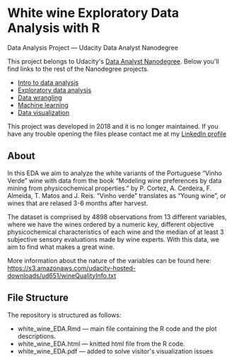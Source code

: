 # White wine Exploratory Data Analysis with R
Data Analysis Project — Udacity Data Analyst Nanodegree

This project belongs to Udacity's [Data Analyst Nanodegree](https://eu.udacity.com/course/data-analyst-nanodegree--nd002). Below you'll find links to the rest of the Nanodegree projects. 

* [Intro to data analysis](https://github.com/AdrianVeraRos/Python-Medical-appointments-EDA)
* [Exploratory data analysis](https://github.com/AdrianVeraRos/R-White-wine-EDA)
* [Data wrangling](https://github.com/AdrianVeraRos/OpenStreetMap-Peru-Lima)
* [Machine learning](https://github.com/AdrianVeraRos/Enron-Fraud-Identification)
* [Data visualization](https://public.tableau.com/profile/adrian.vera.ros#!/vizhome/Flightdelaycausesfinal/Story1)

This project was developed in 2018 and it is no longer maintained. If you have any trouble opening the files please contact me at my [LinkedIn profile](https://www.linkedin.com/in/adrianveraros/) 


## About
In this EDA we aim to analyze the white variants of the Portuguese “Vinho Verde” wine with data from the book “Modeling wine preferences by data mining from physicochemical properties.” by P. Cortez, A. Cerdeira, F. Almeida, T. Matos and J. Reis.
“Vinho verde” translates as “Young wine”, or wines that are relased 3-6 months after harvest.

The dataset is comprised by 4898 observations from 13 different variables, where we have the wines ordered by a numeric key, different objective physicochemical characteristics of each wine and the median of at least 3 subjective sensory evaluations made by wine experts. With this data, we aim to find what makes a great wine. 

More information about the nature of the variables can be found here: https://s3.amazonaws.com/udacity-hosted-downloads/ud651/wineQualityInfo.txt

## File Structure
The repository is structured as follows:

- white_wine_EDA.Rmd — main file containing the R code and the plot descriptions.
- white_wine_EDA.html — knitted html file from the R code. 
- white_wine_EDA.pdf — added to solve visitor's visualization issues